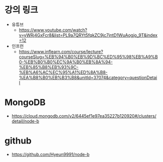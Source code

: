 # 강의 링크

- 유튜브
  - https://www.youtube.com/watch?v=yWRj4GxFcr8&list=PL9a7QRYt5fqkZC9jc7jntD1WuAogjo_9T&index=12
- 인프런
  - https://www.inflearn.com/course/lecture?courseSlug=%EB%94%B0%EB%9D%BC%ED%95%98%EB%A9%B0-%EB%B0%B0%EC%9A%B0%EB%8A%94-%EB%85%B8%EB%93%9C-%EB%A6%AC%EC%95%A1%ED%8A%B8-%EA%B8%B0%EB%B3%B8&unitId=37074&category=questionDetail

# MongoDB

- https://cloud.mongodb.com/v2/6445ef1e97ea35227b120920#/clusters/detail/node-b

# github

- https://github.com/Hyeun9991/node-b
